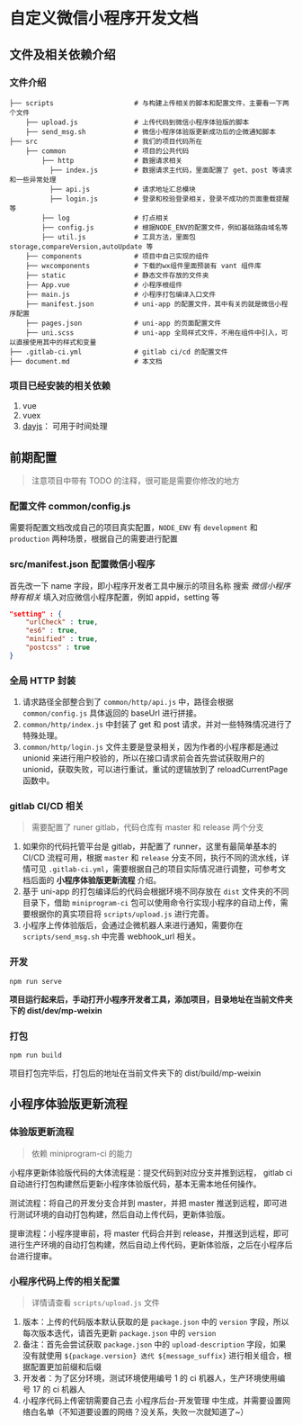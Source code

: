 # 自定义微信小程序开发文档

## 文件及相关依赖介绍

### 文件介绍

```
├── scripts                    # 与构建上传相关的脚本和配置文件，主要看一下两个文件
    ├── upload.js              # 上传代码到微信小程序体验版的脚本
    ├── send_msg.sh            # 微信小程序体验版更新成功后的企微通知脚本
├── src                        # 我们的项目代码所在
    ├── common                 # 项目的公共代码
        ├── http               # 数据请求相关
          ├── index.js         # 数据请求主代码，里面配置了 get、post 等请求和一些异常处理
          ├── api.js           # 请求地址汇总模块
          ├── login.js         # 登录和校验登录相关，登录不成功的页面重载提醒等
        ├── log                # 打点相关
        ├── config.js          # 根据NODE_ENV的配置文件，例如基础路由域名等
        ├── util.js            # 工具方法，里面包storage,compareVersion,autoUpdate 等
    ├── components             # 项目中自己实现的组件
    ├── wxcomponents           # 下载的wx组件里面预装有 vant 组件库
    ├── static                 # 静态文件存放的文件夹
    ├── App.vue                # 小程序根组件
    ├── main.js                # 小程序打包编译入口文件
    ├── manifest.json          # uni-app 的配置文件，其中有关的就是微信小程序配置
    ├── pages.json             # uni-app 的页面配置文件
    ├── uni.scss               # uni-app 全局样式文件，不用在组件中引入，可以直接使用其中的样式和变量
├── .gitlab-ci.yml             # gitlab ci/cd 的配置文件
├── document.md                # 本文档
```

### 项目已经安装的相关依赖

1. vue
2. vuex
3. [dayjs](https://dayjs.gitee.io/zh-CN/)： 可用于时间处理

## 前期配置

> 注意项目中带有 TODO 的注释，很可能是需要你修改的地方

### 配置文件 common/config.js

需要将配置文档改成自己的项目真实配置，`NODE_ENV` 有 `development` 和 `production` 两种场景，根据自己的需要进行配置

### src/manifest.json 配置微信小程序

首先改一下 name 字段，即小程序开发者工具中展示的项目名称
搜索 _微信小程序特有相关_ 填入对应微信小程序配置，例如 appid，setting 等

```json
"setting" : {
    "urlCheck" : true,
    "es6" : true,
    "minified" : true,
    "postcss" : true
}
```

### 全局 HTTP 封装

1. 请求路径全部整合到了 `common/http/api.js` 中，路径会根据 `common/config.js` 具体返回的 baseUrl 进行拼接。
2. `common/http/index.js` 中封装了 get 和 post 请求，并对一些特殊情况进行了特殊处理。
3. `common/http/login.js` 文件主要是登录相关，因为作者的小程序都是通过 unionid 来进行用户校验的，所以在接口请求前会首先尝试获取用户的 unionid，获取失败，可以进行重试，重试的逻辑放到了 reloadCurrentPage 函数中。

### gitlab CI/CD 相关

> 需要配置了 runer gitlab，代码仓库有 master 和 release 两个分支

1. 如果你的代码托管平台是 gitlab，并配置了 runner，这里有最简单基本的 CI/CD 流程可用，根据 `master` 和 `release` 分支不同，执行不同的流水线，详情可见 `.gitlab-ci.yml`，需要根据自己的项目实际情况进行调整，可参考文档后面的 **小程序体验版更新流程** 介绍。
2. 基于 uni-app 的打包编译后的代码会根据环境不同存放在 `dist` 文件夹的不同目录下，借助 `miniprogram-ci` 包可以使用命令行实现小程序的自动上传，需要根据你的真实项目将 `scripts/upload.js` 进行完善。
3. 小程序上传体验版后，会通过企微机器人来进行通知，需要你在 `scripts/send_msg.sh` 中完善 webhook_url 相关。

### 开发

```
npm run serve
```

**项目运行起来后，手动打开小程序开发者工具，添加项目，目录地址在当前文件夹下的 dist/dev/mp-weixin**

### 打包

```
npm run build
```

项目打包完毕后，打包后的地址在当前文件夹下的 dist/build/mp-weixin

## 小程序体验版更新流程

### 体验版更新流程

> 依赖 miniprogram-ci 的能力

小程序更新体验版代码的大体流程是：提交代码到对应分支并推到远程， gitlab ci 自动进行打包构建然后更新小程序体验版代码，基本无需本地任何操作。

测试流程：将自己的开发分支合并到 master，并把 master 推送到远程，即可进行测试环境的自动打包构建，然后自动上传代码，更新体验版。

提审流程：小程序提审前，将 master 代码合并到 release，并推送到远程，即可进行生产环境的自动打包构建，然后自动上传代码，更新体验版，之后在小程序后台进行提审。

### 小程序代码上传的相关配置

> 详情请查看 `scripts/upload.js` 文件

1. 版本：上传的代码版本默认获取的是 `package.json` 中的 `version` 字段，所以每次版本迭代，请首先更新 `package.json` 中的 `version`
2. 备注：首先会尝试获取 `package.json` 中的 `upload-description` 字段，如果没有就使用 `${package.version} 迭代 ${message_suffix}` 进行相关组合，根据配置更加前缀和后缀
3. 开发者：为了区分环境，测试环境使用编号 1 的 ci 机器人，生产环境使用编号 17 的 ci 机器人
4. 小程序代码上传密钥需要自己去 小程序后台-开发管理 中生成，并需要设置网络白名单（不知道要设置的网络？没关系，失败一次就知道了~）
